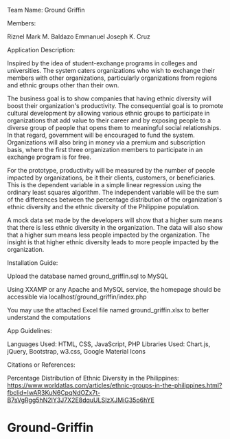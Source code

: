 Team Name: Ground Griffin


Members:

Riznel Mark M. Baldazo
Emmanuel Joseph K. Cruz


Application Description:
	
Inspired by the idea of student-exchange programs in colleges and universities. The system caters organizations who wish to exchange their members with other organizations, particularly organizations from regions and ethnic groups other than their own.

The business goal is to show companies that having ethnic diversity will boost their organization's productivity. The consequential goal is to promote cultural development by allowing various ethnic groups to participate in organizations that add value to their career and by exposing people to a diverse group of people that opens them to meaningful social relationships. In that regard, government will be encouraged to fund the system. Organizations will also bring in money via a premium and subscription basis, where the first three organization members to participate in an exchange program is for free.

For the prototype, productivity will be measured by the number of people impacted by organizations, be it their clients, customers, or beneficiaries. This is the dependent variable in a simple linear regression using the ordinary least squares algorithm. The independent variable will be the sum of the differences between the percentage distribution of the organization's ethnic diversity and the ethnic diversity of the Philippine population. 

A mock data set made by the developers will show that a higher sum means that there is less ethnic diversity in the organization. The data will also show that a higher sum means less people impacted by the organization. The insight is that higher ethnic diversity leads to more people impacted by the organization.


Installation Guide:

Upload the database named ground_griffin.sql to MySQL

Using XXAMP or any Apache and MySQL service, the homepage should be accessible via localhost/ground_griffin/index.php

You may use the attached Excel file named ground_griffin.xlsx to better understand the computations


App Guidelines:

Languages Used: HTML, CSS, JavaScript, PHP
Libraries Used: Chart.js, jQuery, Bootstrap, w3.css, Google Material Icons


Citations or References:

Percentage Distribution of Ethnic Diversity in the Philippines:
https://www.worldatlas.com/articles/ethnic-groups-in-the-philippines.html?fbclid=IwAR3KuN6CpqNdOZx7t-B7sVgRgg5hN2IY3J7X2E8dquULSIzXJMiG35o6hYE
# Ground-Griffin
